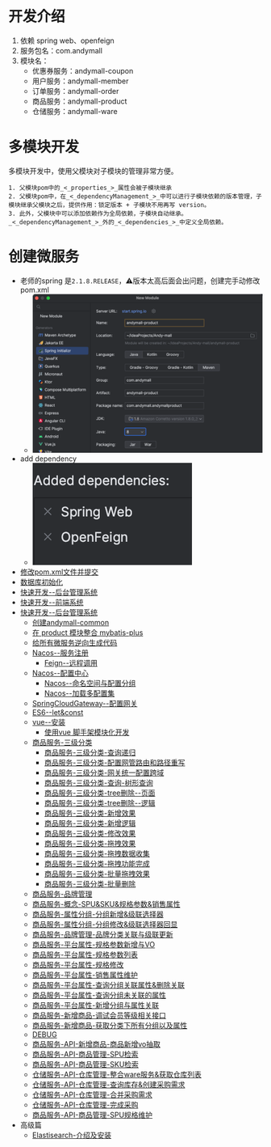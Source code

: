 # 开发介绍
1. 依赖 spring web、openfeign
2. 服务包名：com.andymall
3. 模块名：
	- 优惠券服务：andymall-coupon
	- 用户服务：andymall-member
	- 订单服务：andymall-order
	- 商品服务：andymall-product
	- 仓储服务：andymall-ware
# 多模块开发

多模块开发中，使用父模块对子模块的管理非常方便。

	1. 父模块pom中的_<_properties_>_属性会被子模块继承
	2. 父模块pom中，在_<_dependencyManagement_>_中可以进行子模块依赖的版本管理，子模块继承父模块之后，提供作用：锁定版本 + 子模块不用再写 version。
	3. 此外，父模块中可以添加依赖作为全局依赖，子模块自动继承。_<_dependencyManagement_>_外的_<_dependencies_>_中定义全局依赖。
# 创建微服务
- 老师的spring 是`2.1.8.RELEASE`，⚠️版本太高后面会出问题，创建完手动修改pom.xml
	- ![](课程&笔记/技术栈/尚硅谷/谷粒商城/步骤与问题/imgs/Pasted%20image%2020230813190038.png)
- add dependency
	- ![](课程&笔记/技术栈/尚硅谷/谷粒商城/步骤与问题/imgs/Pasted%20image%2020230813190229.png)
- [修改pom.xml文件并提交](课程&笔记/技术栈/尚硅谷/谷粒商城/步骤与问题/recources/修改pom.xml文件并提交.md)
- [数据库初始化](课程&笔记/技术栈/尚硅谷/谷粒商城/步骤与问题/recources/数据库初始化.md)
- [快速开发--后台管理系统](课程&笔记/技术栈/尚硅谷/谷粒商城/步骤与问题/recources/快速开发--后台管理系统.md)
- [快速开发--前端系统](课程&笔记/技术栈/尚硅谷/谷粒商城/步骤与问题/recources/快速开发--前端系统.md)
- [快速开发--后台管理系统](课程&笔记/技术栈/尚硅谷/谷粒商城/步骤与问题/recources/快速开发--后台管理系统.md)
	- [创建andymall-common](课程&笔记/技术栈/尚硅谷/谷粒商城/步骤与问题/recources/创建andymall-common.md)
	- [在 product 模块整合 mybatis-plus](课程&笔记/技术栈/尚硅谷/谷粒商城/步骤与问题/recources/在%20product%20模块整合%20mybatis-plus.md)
	- [给所有微服务逆向生成代码](课程&笔记/技术栈/尚硅谷/谷粒商城/步骤与问题/recources/给所有微服务逆向生成代码.md)
	- [Nacos--服务注册](课程&笔记/技术栈/尚硅谷/谷粒商城/步骤与问题/recources/Nacos--服务注册.md)
		- [Feign--远程调用](课程&笔记/技术栈/尚硅谷/谷粒商城/步骤与问题/recources/Feign--远程调用.md)
	- [Nacos--配置中心](课程&笔记/技术栈/尚硅谷/谷粒商城/步骤与问题/recources/Nacos--配置中心.md)
		- [Nacos--命名空间与配置分组](课程&笔记/技术栈/尚硅谷/谷粒商城/步骤与问题/recources/Nacos--命名空间与配置分组.md)
		- [Nacos--加载多配置集](课程&笔记/技术栈/尚硅谷/谷粒商城/步骤与问题/recources/Nacos--加载多配置集.md)
	- [SpringCloudGateway--配置网关](课程&笔记/技术栈/尚硅谷/谷粒商城/步骤与问题/recources/SpringCloudGateway--配置网关.md)
	- [ES6--let&const](课程&笔记/技术栈/尚硅谷/谷粒商城/步骤与问题/recources/ES6--let&const.md)
	- [vue--安装](课程&笔记/技术栈/尚硅谷/谷粒商城/步骤与问题/recources/vue--安装.md)
		- [使用vue 脚手架模块化开发](课程&笔记/技术栈/尚硅谷/谷粒商城/步骤与问题/recources/使用vue%20脚手架模块化开发.md)
	- [商品服务-三级分类](课程&笔记/技术栈/尚硅谷/谷粒商城/步骤与问题/recources/商品服务-三级分类.md)
		- [商品服务-三级分类-查询递归](课程&笔记/技术栈/尚硅谷/谷粒商城/步骤与问题/recources/商品服务-三级分类-查询递归.md)
		- [商品服务-三级分类-配置网管路由和路径重写](课程&笔记/技术栈/尚硅谷/谷粒商城/步骤与问题/recources/商品服务-三级分类-配置网管路由和路径重写.md)
		- [商品服务-三级分类-网关统一配置跨域](课程&笔记/技术栈/尚硅谷/谷粒商城/步骤与问题/recources/商品服务-三级分类-网关统一配置跨域.md)
		- [商品服务-三级分类-查询-树形查询](课程&笔记/技术栈/尚硅谷/谷粒商城/步骤与问题/recources/商品服务-三级分类-查询-树形查询.md)
		- [商品服务-三级分类-tree删除--页面](课程&笔记/技术栈/尚硅谷/谷粒商城/步骤与问题/recources/商品服务-三级分类-tree删除--页面.md)
		- [商品服务-三级分类-tree删除--逻辑](课程&笔记/技术栈/尚硅谷/谷粒商城/步骤与问题/recources/商品服务-三级分类-tree删除--逻辑.md)
		- [商品服务-三级分类-新增效果](课程&笔记/技术栈/尚硅谷/谷粒商城/步骤与问题/recources/商品服务-三级分类-新增效果.md)
		- [商品服务-三级分类-新增逻辑](课程&笔记/技术栈/尚硅谷/谷粒商城/步骤与问题/recources/商品服务-三级分类-新增逻辑.md)
		- [商品服务-三级分类-修改效果](课程&笔记/技术栈/尚硅谷/谷粒商城/步骤与问题/recources/商品服务-三级分类-修改效果.md)
		- [商品服务-三级分类-拖拽效果](课程&笔记/技术栈/尚硅谷/谷粒商城/步骤与问题/recources/商品服务-三级分类-拖拽效果.md)
		- [商品服务-三级分类-拖拽数据收集](课程&笔记/技术栈/尚硅谷/谷粒商城/步骤与问题/recources/商品服务-三级分类-拖拽数据收集.md)
		- [商品服务-三级分类-拖拽功能完成](课程&笔记/技术栈/尚硅谷/谷粒商城/步骤与问题/recources/商品服务-三级分类-拖拽功能完成.md)
		- [商品服务-三级分类-批量拖拽效果](课程&笔记/技术栈/尚硅谷/谷粒商城/步骤与问题/recources/商品服务-三级分类-批量拖拽效果.md)
		- [商品服务-三级分类-批量删除](课程&笔记/技术栈/尚硅谷/谷粒商城/步骤与问题/recources/商品服务-三级分类-批量删除.md)
	- [商品服务-品牌管理](课程&笔记/技术栈/尚硅谷/谷粒商城/步骤与问题/recources/商品服务-品牌管理.md)
	- [商品服务-概念-SPU&SKU&规格参数&销售属性](课程&笔记/技术栈/尚硅谷/谷粒商城/步骤与问题/recources/商品服务-概念-SPU&SKU&规格参数&销售属性.md)
	- [商品服务-属性分组-分组新增&级联选择器](课程&笔记/技术栈/尚硅谷/谷粒商城/步骤与问题/recources/商品服务-属性分组-分组新增&级联选择器.md)
	- [商品服务-属性分组-分组修改&级联选择器回显](课程&笔记/技术栈/尚硅谷/谷粒商城/步骤与问题/recources/商品服务-属性分组-分组修改&级联选择器回显.md)
	- [商品服务-品牌管理-品牌分类关联与级联更新](课程&笔记/技术栈/尚硅谷/谷粒商城/步骤与问题/recources/商品服务-品牌管理-品牌分类关联与级联更新.md)
	- [商品服务-平台属性-规格参数新增与VO](课程&笔记/技术栈/尚硅谷/谷粒商城/步骤与问题/recources/商品服务-平台属性-规格参数新增与VO.md)
	- [商品服务-平台属性-规格参数列表](课程&笔记/技术栈/尚硅谷/谷粒商城/步骤与问题/recources/商品服务-平台属性-规格参数列表.md)
	- [商品服务-平台属性-规格修改](课程&笔记/技术栈/尚硅谷/谷粒商城/步骤与问题/recources/商品服务-平台属性-规格修改.md)
	- [商品服务-平台属性-销售属性维护](课程&笔记/技术栈/尚硅谷/谷粒商城/步骤与问题/recources/商品服务-平台属性-销售属性维护.md)
	- [商品服务-平台属性-查询分组关联属性&删除关联](课程&笔记/技术栈/尚硅谷/谷粒商城/步骤与问题/recources/商品服务-平台属性-查询分组关联属性&删除关联.md)
	- [商品服务-平台属性-查询分组未关联的属性](课程&笔记/技术栈/尚硅谷/谷粒商城/步骤与问题/recources/商品服务-平台属性-查询分组未关联的属性.md)
	- [商品服务-平台属性-新增分组与属性关联](课程&笔记/技术栈/尚硅谷/谷粒商城/步骤与问题/recources/商品服务-平台属性-新增分组与属性关联.md)
	- [商品服务-新增商品-调试会员等级相关接口](课程&笔记/技术栈/尚硅谷/谷粒商城/步骤与问题/recources/商品服务-新增商品-调试会员等级相关接口.md)
	- [商品服务-新增商品-获取分类下所有分组以及属性](课程&笔记/技术栈/尚硅谷/谷粒商城/步骤与问题/recources/商品服务-新增商品-获取分类下所有分组以及属性.md)
	- [DEBUG](课程&笔记/技术栈/尚硅谷/谷粒商城/步骤与问题/recources/DEBUG.md)
	- [商品服务-API-新增商品-商品新增vo抽取](课程&笔记/技术栈/尚硅谷/谷粒商城/步骤与问题/recources/商品服务-API-新增商品-商品新增vo抽取.md)
	- [商品服务-API-商品管理-SPU检索](课程&笔记/技术栈/尚硅谷/谷粒商城/步骤与问题/recources/商品服务-API-商品管理-SPU检索.md)
	- [商品服务-API-商品管理-SKU检索](课程&笔记/技术栈/尚硅谷/谷粒商城/步骤与问题/recources/商品服务-API-商品管理-SKU检索.md)
	- [仓储服务-API-仓库管理-整合ware服务&获取仓库列表](课程&笔记/技术栈/尚硅谷/谷粒商城/步骤与问题/recources/仓储服务-API-仓库管理-整合ware服务&获取仓库列表.md)
	- [仓储服务-API-仓库管理-查询库存&创建采购需求](课程&笔记/技术栈/尚硅谷/谷粒商城/步骤与问题/recources/仓储服务-API-仓库管理-查询库存&创建采购需求.md)
	- [仓储服务-API-仓库管理-合并采购需求](课程&笔记/技术栈/尚硅谷/谷粒商城/步骤与问题/recources/仓储服务-API-仓库管理-合并采购需求.md)
	- [仓储服务-API-仓库管理-完成采购](课程&笔记/技术栈/尚硅谷/谷粒商城/步骤与问题/recources/仓储服务-API-仓库管理-完成采购.md)
	- [商品服务-API-商品管理-SPU规格维护](课程&笔记/技术栈/尚硅谷/谷粒商城/步骤与问题/recources/商品服务-API-商品管理-SPU规格维护.md)
- 高级篇
	- [Elastisearch-介绍及安装](课程&笔记/技术栈/尚硅谷/谷粒商城/步骤与问题/recources/Elastisearch-介绍及安装.md)